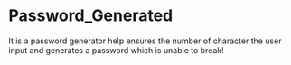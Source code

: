 # Password_Generated
It is a password generator help ensures the number of character the user input and generates a password which is unable to break! 
